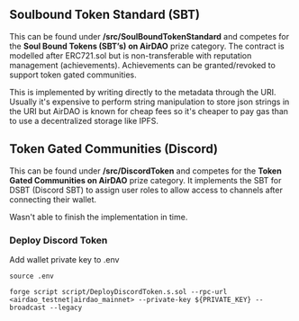 ## Soulbound Token Standard (SBT)
This can be found under **/src/SoulBoundTokenStandard** and competes for the **Soul Bound Tokens (SBT’s) on AirDAO** prize category. The contract is modelled after ERC721.sol but is non-transferable with reputation management (achievements). Achievements can be granted/revoked to support token gated communities.

This is implemented by writing directly to the metadata through the URI. Usually it's expensive to perform string manipulation to store json strings in the URI but AirDAO is known for cheap fees so it's cheaper to pay gas than to use a decentralized storage like IPFS.


## Token Gated Communities (Discord)
This can be found under **/src/DiscordToken** and competes for the **Token Gated Communities on AirDAO** prize category. It implements the SBT for DSBT (Discord SBT) to assign user roles to allow access to channels after connecting their wallet.  

Wasn't able to finish the implementation in time.

### Deploy Discord Token

Add wallet private key to .env

```
source .env

forge script script/DeployDiscordToken.s.sol --rpc-url <airdao_testnet|airdao_mainnet> --private-key ${PRIVATE_KEY} --broadcast --legacy
```

